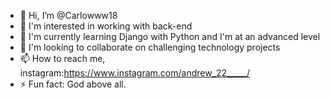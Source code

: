 - 👋 Hi, I’m @Carlowww18
- 👀 I'm interested in working with back-end
- 🌱 I'm currently learning Django with Python and I'm at an advanced level
- 💞️ I'm looking to collaborate on challenging technology projects
- 📫 How to reach me, instagram:https://www.instagram.com/andrew_22_____/
- ⚡ Fun fact: God above all.

<!---
Carlowww18/Carlowww18 is a ✨ special ✨ repository because its `README.md` (this file) appears on your GitHub profile.
You can click the Preview link to take a look at your changes.
--->
